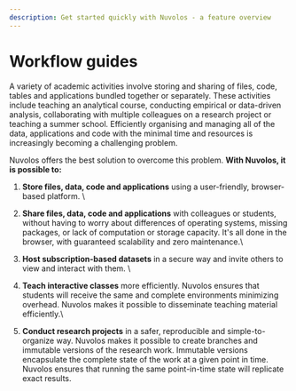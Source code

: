 ```yaml
---
description: Get started quickly with Nuvolos - a feature overview
---
```


# Workflow guides

A variety of academic activities involve storing and sharing of files, code, tables and applications bundled together or separately. These activities include teaching an analytical course, conducting empirical or data-driven analysis, collaborating with multiple colleagues on a research project or teaching a summer school. Efficiently organising and managing all of the data, applications and code with the minimal time and resources is increasingly becoming a challenging problem.

Nuvolos offers the best solution to overcome this problem. **With Nuvolos, it is possible to:**

1. **Store files, data, code and applications** using a user-friendly, browser-based platform. \

2. **Share files, data, code and applications** with colleagues or students, without having to worry about differences of operating systems, missing packages, or lack of computation or storage capacity. It's all done in the browser, with guaranteed scalability and zero maintenance.\

3. **Host subscription-based datasets** in a secure way and invite others to view and interact with them. \

4. **Teach interactive classes** more efficiently. Nuvolos ensures that students will receive the same and complete environments minimizing overhead. Nuvolos makes it possible to disseminate teaching material efficiently.\

5. **Conduct research projects** in a safer, reproducible and simple-to-organize way. Nuvolos makes it possible to create branches and immutable versions of the research work. Immutable versions encapsulate the complete state of the work at a given point in time. Nuvolos ensures that running the same point-in-time state will replicate exact results.
